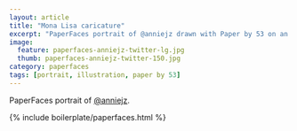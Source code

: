 ```yaml
---
layout: article
title: "Mona Lisa caricature"
excerpt: "PaperFaces portrait of @anniejz drawn with Paper by 53 on an iPad."
image: 
  feature: paperfaces-anniejz-twitter-lg.jpg
  thumb: paperfaces-anniejz-twitter-150.jpg
category: paperfaces
tags: [portrait, illustration, paper by 53]
---
```


PaperFaces portrait of [@anniejz](http://twitter.com/anniejz).

{% include boilerplate/paperfaces.html %}